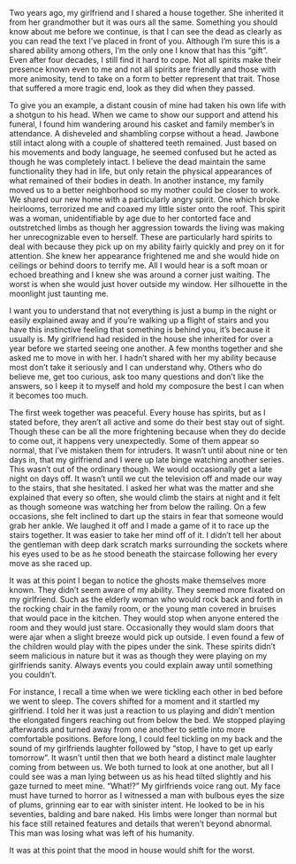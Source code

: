 Two years ago, my girlfriend and I shared a house together. She inherited it from her grandmother but it was ours all the same. Something you should know about me before we continue, is that I can see the dead as clearly as you can read the text I’ve placed in front of you. Although I’m sure this is a shared ability among others, I’m the only one I know that has this “gift”. Even after four decades, I still find it hard to cope. Not all spirits make their presence known even to me and not all spirits are friendly and those with more animosity, tend to take on a form to better represent that trait. Those that suffered a more tragic end, look as they did when they passed. 

To give you an example, a distant cousin of mine had taken his own life with a shotgun to his head. When we came to show our support and attend his funeral, I found him wandering around his casket and family member’s in attendance. A disheveled and shambling corpse without a head. Jawbone still intact along with a couple of shattered teeth remained. Just based on his movements and body language, he seemed confused but he acted as though he was completely intact. I believe the dead maintain the same functionality they had in life, but only retain the physical appearances of what remained of their bodies in death. In another instance, my family moved us to a better neighborhood so my mother could be closer to work. We shared our new home with a particularly angry spirit. One which broke heirlooms, terrorized me and coaxed my little sister onto the roof. This spirit was a woman, unidentifiable by age due to her contorted face and outstretched limbs as though her aggression towards the living was making her unrecognizable even to herself. These are particularly hard spirits to deal with because they pick up on my ability fairly quickly and prey on it for attention. She knew her appearance frightened me and she would hide on ceilings or behind doors to terrify me. All I would hear is a soft moan or echoed breathing and I knew she was around a corner just waiting. The worst is when she would just hover outside my window. Her silhouette in the moonlight just taunting me.

I want you to understand that not everything is just a bump in the night or easily explained away and if you’re walking up a flight of stairs and you have this instinctive feeling that something is behind you, it’s because it usually is. My girlfriend had resided in the house she inherited for over a year before we started seeing one another. A few months together and she asked me to move in with her. I hadn’t shared with her my ability because most don’t take it seriously and I can understand why. Others who do believe me, get too curious, ask too many questions and don’t like the answers, so I keep it to myself and hold my composure the best I can when it becomes too much. 

The first week together was peaceful. Every house has spirits, but as I stated before, they aren’t all active and some do their best stay out of sight. Though these can be all the more frightening because when they do decide to come out, it happens very unexpectedly. Some of them appear so normal, that I’ve mistaken them for intruders. It wasn’t until about nine or ten days in, that my girlfriend and I were up late binge watching another series. This wasn’t out of the ordinary though. We would occasionally get a late night on days off. It wasn’t until we cut the television off and made our way to the stairs, that she hesitated. I asked her what was the matter and she explained that every so often, she would climb the stairs at night and it felt as though someone was watching her from below the railing. On a few occasions, she felt inclined to dart up the stairs in fear that someone would grab her ankle. We laughed it off and I made a game of it to race up the stairs together. It was easier to take her mind off of it. I didn’t tell her about the gentleman with deep dark scratch marks surrounding the sockets where his eyes used to be as he stood beneath the staircase following her every move as she raced up. 

It was at this point I began to notice the ghosts make themselves more known. They didn’t seem aware of my ability. They seemed more fixated on my girlfriend. Such as the elderly woman who would rock back and forth in the rocking chair in the family room, or the young man covered in bruises that would pace in the kitchen. They would stop when anyone entered the room and they would just stare. Occasionally they would slam doors that were ajar when a slight breeze would pick up outside. I even found a few of the children would play with the pipes under the sink. These spirits didn’t seem malicious in nature but it was as though they were playing on my girlfriends sanity. Always events you could explain away until something you couldn’t. 

For instance, I recall a time when we were tickling each other in bed before we went to sleep. The covers shifted for a moment and it startled my girlfriend. I told her it was just a reaction to us playing and didn’t mention the elongated fingers reaching out from below the bed. We stopped playing afterwards and turned away from one another to settle into more comfortable positions. Before long, I could feel tickling on my back and the sound of my girlfriends laughter followed by “stop, I have to get up early tomorrow”. It wasn’t until then that we both heard a distinct male laughter coming from between us. We both turned to look at one another, but all I could see was a man lying between us as his head tilted slightly and his gaze turned to meet mine. “What!?” My girlfriends voice rang out. My face must have turned to horror as I witnessed a man with bulbous eyes the size of plums, grinning ear to ear with sinister intent. He looked to be in his seventies, balding and bare naked. His limbs were longer than normal but his face still retained features and details that weren’t beyond abnormal. This man was losing what was left of his humanity.

It was at this point that the mood in house would shift for the worst.